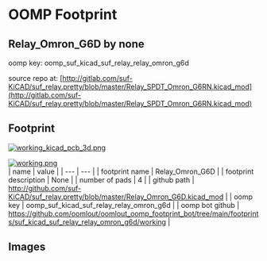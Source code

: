 # OOMP Footprint  
## Relay_Omron_G6D  by none  
  
oomp key: oomp_suf_kicad_suf_relay_relay_omron_g6d  
  
source repo at: [http://gitlab.com/suf-KiCAD/suf_relay.pretty/blob/master/Relay_SPDT_Omron_G6RN.kicad_mod](http://gitlab.com/suf-KiCAD/suf_relay.pretty/blob/master/Relay_SPDT_Omron_G6RN.kicad_mod)  
## Footprint  
  
[![working_kicad_pcb_3d.png](working_kicad_pcb_3d_600.png)](working_kicad_pcb_3d.png)  
  
[![working.png](working_600.png)](working.png)  
| name | value | 
| --- | --- | 
| footprint name | Relay_Omron_G6D | 
| footprint description | None | 
| number of pads | 4 | 
| github path | http://github.com/suf-KiCAD/suf_relay.pretty/blob/master/Relay_Omron_G6D.kicad_mod | 
| oomp key | oomp_suf_kicad_suf_relay_relay_omron_g6d | 
| oomp bot github | https://github.com/oomlout/oomlout_oomp_footprint_bot/tree/main/footprints/suf_kicad_suf_relay_relay_omron_g6d/working | 
## Images  
